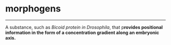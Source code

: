 # morphogens
---
A substance, such as *Bicoid protein in Drosophila*, that p**rovides positional information in the form of a concentration gradient along an embryonic axis.**